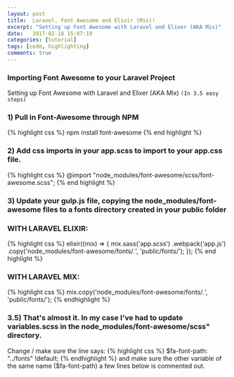 ```yaml
---
layout: post
title:  Laravel, Font Awesome and Elixir (Mix)!
excerpt: "Setting up Font Awesome with Laravel and Elixer (AKA Mix)"
date:   2017-02-18 15:07:19
categories: [tutorial]
tags: [code, highlighting]
comments: true
---
```


###  Importing Font Awesome to your Laravel Project
Setting up Font Awesome with Laravel and Elixer (AKA Mix) `(In 3.5 easy steps)`

### 1) Pull in Font-Awesome through NPM
{% highlight css %}
npm install font-awesome
{% end highlight %}

### 2) Add css imports in your app.scss to import to your app.css file.
{% highlight css %}
@import "node_modules/font-awesome/scss/font-awesome.scss";
{% end highlight %}

### 3) Update your gulp.js file, copying the node_modules/font-awesome files to a fonts directory created in your public folder
### WITH LARAVEL ELIXIR:
{% highlight css %}
elixir((mix) => {
     mix.sass('app.scss')
        .webpack('app.js')
        .copy('node_modules/font-awesome/fonts/*.*', 'public/fonts/');
    });
{% end highlight %}

### WITH LARAVEL MIX:
{% highlight css %}
mix.copy('node_modules/font-awesome/fonts/*.*', 'public/fonts/');
{% endhighlight %}

### 3.5) That's almost it. In my case I've had to update variables.scss in the node_modules/font-awesome/scss" directory.
Change / make sure the line says:
{% highlight css %}
$fa-font-path: "../fonts" !default;
{% endhighlight %}
and make sure the other variable of the same name ($fa-font-path) a few lines below is commented out.